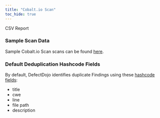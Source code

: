 ```yaml
---
title: "Cobalt.io Scan"
toc_hide: true
---
```

CSV Report

### Sample Scan Data
Sample Cobalt.io Scan scans can be found [here](https://github.com/DefectDojo/django-DefectDojo/tree/master/unittests/scans/cobalt).

### Default Deduplication Hashcode Fields
By default, DefectDojo identifies duplicate Findings using these [hashcode fields](https://docs.defectdojo.com/en/working_with_findings/finding_deduplication/about_deduplication/):

- title
- cwe
- line
- file path
- description
